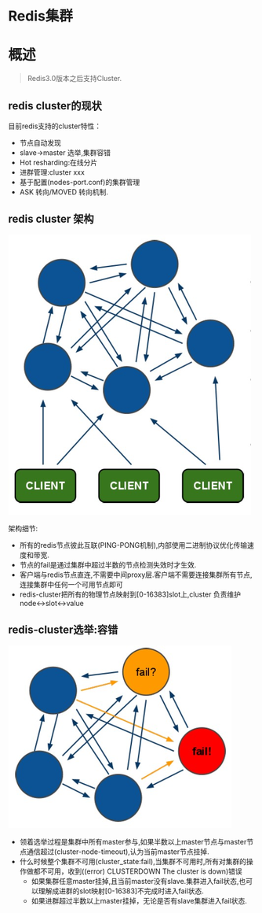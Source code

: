 Redis集群
=================

# 概述
>Redis3.0版本之后支持Cluster.

## redis cluster的现状
目前redis支持的cluster特性：
* 节点自动发现
* slave->master 选举,集群容错
* Hot resharding:在线分片
* 进群管理:cluster xxx
* 基于配置(nodes-port.conf)的集群管理
* ASK 转向/MOVED 转向机制.

## redis cluster 架构
![redis-cluster架构图](/images/2018/11/redis-cluster01.jpg)

架构细节:
* 所有的redis节点彼此互联(PING-PONG机制),内部使用二进制协议优化传输速度和带宽.
* 节点的fail是通过集群中超过半数的节点检测失效时才生效.
* 客户端与redis节点直连,不需要中间proxy层.客户端不需要连接集群所有节点,连接集群中任何一个可用节点即可
* redis-cluster把所有的物理节点映射到[0-16383]slot上,cluster 负责维护node<->slot<->value

## redis-cluster选举:容错
![选举:容错](/images/2018/11/redis-cluster02.jpg)
* 领着选举过程是集群中所有master参与,如果半数以上master节点与master节点通信超过(cluster-node-timeout),认为当前master节点挂掉.
* 什么时候整个集群不可用(cluster_state:fail),当集群不可用时,所有对集群的操作做都不可用，收到((error) CLUSTERDOWN The cluster is down)错误
    * 如果集群任意master挂掉,且当前master没有slave.集群进入fail状态,也可以理解成进群的slot映射[0-16383]不完成时进入fail状态.
    * 如果进群超过半数以上master挂掉，无论是否有slave集群进入fail状态.
